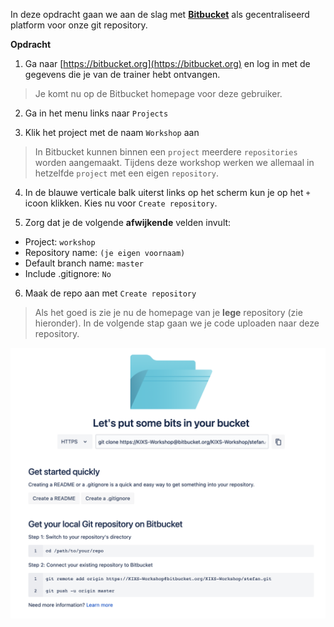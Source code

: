 In deze opdracht gaan we aan de slag met [**Bitbucket**](https://bitbucket.org/) als gecentraliseerd platform voor onze git repository.

**Opdracht**

1) Ga naar [https://bitbucket.org](https://bitbucket.org) en log in met de gegevens die je van de trainer hebt ontvangen.

> Je komt nu op de Bitbucket homepage voor deze gebruiker.

2) Ga in het menu links naar `Projects`

3) Klik het project met de naam `Workshop` aan

> In Bitbucket kunnen binnen een `project` meerdere `repositories` worden aangemaakt. Tijdens deze workshop werken we allemaal in hetzelfde `project` met een eigen `repository`.

4) In de blauwe verticale balk uiterst links op het scherm kun je op het `+` icoon klikken. Kies nu voor `Create repository`.

5) Zorg dat je de volgende **afwijkende** velden invult:
* Project: `workshop`
* Repository name: `(je eigen voornaam)`
* Default branch name: `master`
* Include .gitignore: `No`

6) Maak de repo aan met `Create repository`

> Als het goed is zie je nu de homepage van je **lege** repository (zie hieronder). In de volgende stap gaan we je code uploaden naar deze repository.

![Empty repo](./assets/empty-repo.png)


